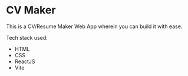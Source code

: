 # CV Maker

This is a CV/Resume Maker Web App wherein you can build it with ease.

Tech stack used:
  -  HTML
  -  CSS
  -  ReactJS
  -  Vite
